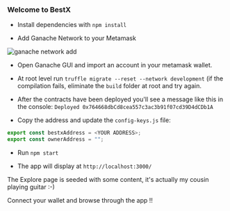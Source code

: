 ### Welcome to BestX

- Install dependencies with `npm install`

- Add Ganache Network to your Metamask

![ganache network add](https://user-images.githubusercontent.com/77351244/188028219-65d48021-9866-44fe-a32b-77434711c5a3.png)

- Open Ganache GUI and import an account in your metamask wallet.

- At root level run `truffle migrate --reset --network development` (if the compilation fails, eliminate the `build` folder at root and try again. 

- After the contracts have been deployed you'll see a message like this in the console: `Deployed 0x764668dbCd8cea557c3ac3b91f07cd39D4dCDb1A`

- Copy the address and update the `config-keys.js` file: 

```javascript
export const bestxAddress = <YOUR ADDRESS>;
export const ownerAddress = "";
```

- Run `npm start` 

- The app will display at `http://localhost:3000/`

The Explore page is seeded with some content, it's actually my cousin playing guitar :-) 

Connect your wallet and browse through the app !!  
